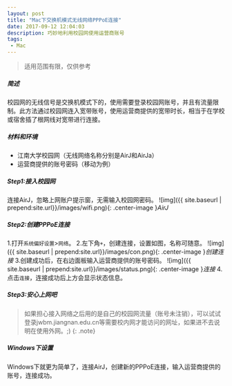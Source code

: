 ```yaml
---
layout: post
title: "Mac下交换机模式无线网络PPPoE连接"
date: 2017-09-12 12:04:03
description: 巧妙地利用校园网使用运营商账号
tags: 
 - Mac
---
```

>适用范围有限，仅供参考

##### 简述
校园网的无线信号是交换机模式下的，使用需要登录校园网账号，并且有流量限制。此方法通过校园网连入宽带账号，使用运营商提供的宽带时长，相当于在学校或宿舍插了根网线对宽带进行连接。
##### 材料和环境
* 江南大学校园网（无线网络名称分别是AirJ和AirJa）
* 运营商提供的账号密码（移动为例）

##### Step1:接入校园网
连接AirJ，忽略上网账户提示窗，无需输入校园网密码。
![img]({{ site.baseurl | prepend:site.url}}/images/wifi.png){: .center-image }*AirJ*


##### Step2:创建PPPoE连接
1.打开`系统偏好设置`>`网络`。
2.左下角`+`，创建连接，设置如图，名称可随意。
![img]({{ site.baseurl | prepend:site.url}}/images/con.png){: .center-image }*创建连接*
3.创建成功后，在右边面板输入运营商提供的账号密码。
![img]({{ site.baseurl | prepend:site.url}}/images/status.png){: .center-image }*连接*
4.点击`连接`，连接成功后上方会显示状态信息。

##### Step3:安心上网吧

> 如果担心接入网络之后用的是自己的校园网流量（账号未注销），可以试试登录jwbm.jiangnan.edu.cn等需要校内网才能访问的网址，如果进不去说明在使用外网。;)
{: .note}

##### Windows下设置
Windows下就更为简单了，连接AirJ，创建新的PPPoE连接，输入运营商提供的账号，连接成功。
